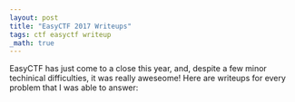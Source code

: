 ```yaml
--- 
layout: post 
title: "EasyCTF 2017 Writeups" 
tags: ctf easyctf writeup 
_math: true 
---
```


EasyCTF has just come to a close this year, and, despite a few minor techinical
difficulties, it was really aweseome! Here are writeups for every problem that I
was able to answer:
